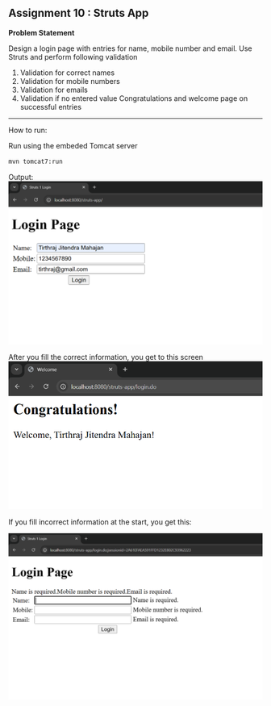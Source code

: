 ## Assignment 10 : Struts App

**Problem Statement**

Design a login page with entries for name, mobile number and email. Use Struts and perform following validation

1. Validation for correct names
2. Validation for mobile numbers 
3. Validation for emails
4. Validation if no entered value
Congratulations and welcome page on successful entries

---

How to run:

Run using the embeded Tomcat server
```bash
mvn tomcat7:run 
```

Output:
![](output1.png)

After you fill the correct information, you get to this screen
![](output2.png)

If you fill incorrect information at the start, you get this:

![](output3.png)